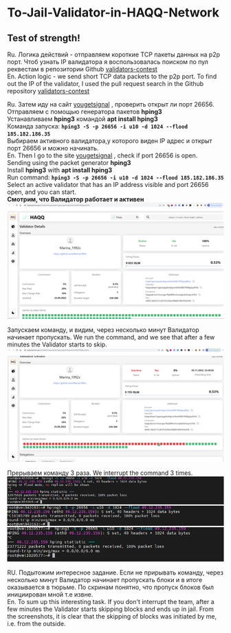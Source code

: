 # To-Jail-Validator-in-HAQQ-Network
## Test of strength!
Ru. Логика действий - отправляем короткие TCP пакеты данных на p2p порт.
Чтоб узнать IP валидатора я воспользовалась поиском по пул реквестам в репозитории Github [validators-contest](https://github.com/haqq-network/validators-contest)<br/>
En. Action logic - we send short TCP data packets to the p2p port.
To find out the IP of the validator, I used the pull request search in the Github repository [validators-contest](https://github.com/haqq-network/validators-contest)<br/>


Ru. Затем иду на сайт [yougetsignal](https://www.yougetsignal.com/tools/open-ports/) , проверить открыт ли порт 26656.<br/>
Отправляем с помощью генератора пакетов **hping3**<br/>
Устанавливаем **hping3** командой **apt install hping3**<br/>
Команда запуска: **`hping3 -S -p 26656 -i u10 -d 1024 --flood 185.182.186.35`**<br/>
Выбираем активного валидатора,у которого виден IP адрес и открыт порт 26656  и можно начинать.<br/>
En. Then I go to the site [yougetsignal](https://www.yougetsignal.com/tools/open-ports/) , check if port 26656 is open.<br/>
Sending using the packet generator **hping3**<br/>
Install **hping3** with **apt install hping3**<br/>
Run command: **`hping3 -S -p 26656 -i u10 -d 1024 --flood 185.182.186.35`**<br/>
Select an active validator that has an IP address visible and port 26656 open, and you can start.<br/>**Смотрим, что Валидатор работает и активен**<br/>
![pic1](https://github.com/Takhminaqa/To-Jail-Validator-in-HAQQ-Network/blob/main/asset/1pic.png)

Запускаем команду, и видим, через несколько минут Валидатор начинает пропускать. 
We run the command, and we see that after a few minutes the Validator starts to skip.<br/>
![pic2](https://github.com/Takhminaqa/To-Jail-Validator-in-HAQQ-Network/blob/main/asset/2pics.png)

Прерываем команду 3 раза. 
We interrupt the command 3 times.![pic3](https://github.com/Takhminaqa/To-Jail-Validator-in-HAQQ-Network/blob/main/asset/3pics.png)
![pic4](https://github.com/Takhminaqa/To-Jail-Validator-in-HAQQ-Network/blob/main/asset/4pics.png)
![pic5](https://github.com/Takhminaqa/To-Jail-Validator-in-HAQQ-Network/blob/main/asset/5pics.png)

RU. Подытожим интересное задание. Если не прирывать команду, через несколько минут Валидатор начинает пропускать блоки и в итоге оказывается в тюрьме. По скринам понятно, что пропуск блоков был инициирован мной т.е извне.<br/>
En. To sum up this  interesting task. If you don't interrupt the team, after a few minutes the Validator starts skipping blocks and ends up in jail. From the screenshots, it is clear that the skipping of blocks was initiated by me, i.e. from the outside.
